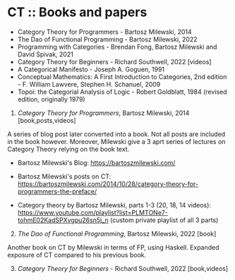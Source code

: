 # CT :: Books and papers

- Category Theory for Programmers - Bartosz Milewski, 2014
- The Dao of Functional Programming - Bartosz Milewski, 2022
- Programming with Categories - Brendan Fong, Bartosz Milewski and David Spivak, 2021
- Category Theory for Beginners - Richard Southwell, 2022 [videos]
- A Categorical Manifesto - Joseph A. Goguen, 1991
- Conceptual Mathematics: A First Introduction to Categories, 2nd edition - F. William Lawvere, Stephen H. Schanuel, 2009
- Topoi: the Categorial Analysis of Logic - Robert Goldblatt, 1984 (revised edition, originally 1979)



1. _Category Theory for Programmers_, Bartosz Milewski, 2014
[book,posts,videos]

A series of blog post later converted into a book. Not all posts are included in the book however. Moreover, Milewski give a 3 aprt series of lectures on Category Theory relying on the book text.

- Bartosz Milewski's Blog: 
  https://bartoszmilewski.com/

- Bartosz Milewski's posts on CT: 
  https://bartoszmilewski.com/2014/10/28/category-theory-for-programmers-the-preface/

- Category theory by Bartosz Milewski, parts 1-3 (20, 18, 14 videos): 
  https://www.youtube.com/playlist?list=PLMTONe7-tohmE02KadSPXvgpu26sn5j_n
  (custom private playlist of all 3 parts)

2. _The Dao of Functional Programming_, Bartosz Milewski, 2022
[book]

Another book on CT by Milewski in terms of FP, using Haskell. Expanded exposure of CT compared to his previous book.

3. _Category Theory for Beginners_ - Richard Southwell, 2022
[book,videos]
